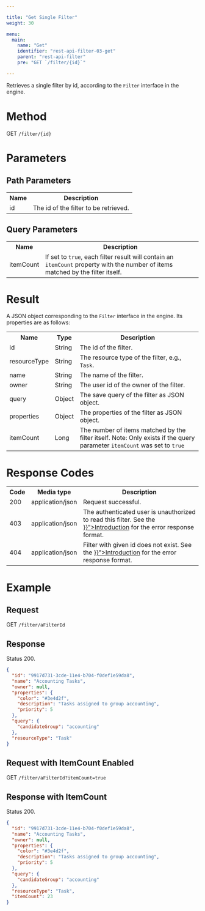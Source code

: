 ```yaml
---

title: "Get Single Filter"
weight: 30

menu:
  main:
    name: "Get"
    identifier: "rest-api-filter-03-get"
    parent: "rest-api-filter"
    pre: "GET `/filter/{id}`"

---
```



Retrieves a single filter by id, according to the `Filter` interface in the engine.


# Method

GET `/filter/{id}`

# Parameters

## Path Parameters

<table class="table table-striped">
  <tr>
    <th>Name</th>
    <th>Description</th>
  </tr>
  <tr>
    <td>id</td>
    <td>The id of the filter to be retrieved.</td>
  </tr>
</table>

## Query Parameters

<table class="table table-striped">
  <tr>
    <th>Name</th>
    <th>Description</th>
  </tr>
  <tr>
    <td>itemCount</td>
    <td>
      If set to <code>true</code>, each filter result will contain an <code>itemCount</code> property
      with the number of items matched by the filter itself.
    </td>
  </tr>
</table>

# Result

A JSON object corresponding to the `Filter` interface in the engine.
Its properties are as follows:

<table class="table table-striped">
  <tr>
    <th>Name</th>
    <th>Type</th>
    <th>Description</th>
  </tr>
  <tr>
    <td>id</td>
    <td>String</td>
    <td>The id of the filter.</td>
  </tr>
  <tr>
    <td>resourceType</td>
    <td>String</td>
    <td>The resource type of the filter, e.g., <code>Task</code>.</td>
  </tr>
  <tr>
    <td>name</td>
    <td>String</td>
    <td>The name of the filter.</td>
  </tr>
  <tr>
    <td>owner</td>
    <td>String</td>
    <td>The user id of the owner of the filter.</td>
  </tr>
  <tr>
    <td>query</td>
    <td>Object</td>
    <td>The save query of the filter as JSON object.</td>
  </tr>
  <tr>
    <td>properties</td>
    <td>Object</td>
    <td>The properties of the filter as JSON object.</td>
  </tr>
  <tr>
    <td>itemCount</td>
    <td>Long</td>
    <td>
      The number of items matched by the filter itself. Note: Only exists if the query parameter
      <code>itemCount</code> was set to <code>true</code>
    </td>
  </tr>
</table>


# Response Codes

<table class="table table-striped">
  <tr>
    <th>Code</th>
    <th>Media type</th>
    <th>Description</th>
  </tr>
  <tr>
    <td>200</td>
    <td>application/json</td>
    <td>Request successful.</td>
  </tr>
  <tr>
    <td>403</td>
    <td>application/json</td>
    <td>
      The authenticated user is unauthorized to read this filter.
      See the <a href="../../reference/rest/overview/_index.md#error-handling" >}}">Introduction</a> for the error response format.
    </td>
  </tr>
  <tr>
    <td>404</td>
    <td>application/json</td>
    <td>
      Filter with given id does not exist. See the
      <a href="../../reference/rest/overview/_index.md#error-handling" >}}">Introduction</a> for the error response format.
    </td>
  </tr>
</table>


# Example

## Request

GET `/filter/aFilterId`

## Response

Status 200.

```json
{
  "id": "9917d731-3cde-11e4-b704-f0def1e59da8",
  "name": "Accounting Tasks",
  "owner": null,
  "properties": {
    "color": "#3e4d2f",
    "description": "Tasks assigned to group accounting",
    "priority": 5
  },
  "query": {
    "candidateGroup": "accounting"
  },
  "resourceType": "Task"
}
```

## Request with ItemCount Enabled

GET `/filter/aFilterId?itemCount=true`

## Response with ItemCount

Status 200.

```json
{
  "id": "9917d731-3cde-11e4-b704-f0def1e59da8",
  "name": "Accounting Tasks",
  "owner": null,
  "properties": {
    "color": "#3e4d2f",
    "description": "Tasks assigned to group accounting",
    "priority": 5
  },
  "query": {
    "candidateGroup": "accounting"
  },
  "resourceType": "Task",
  "itemCount": 23
}
```
